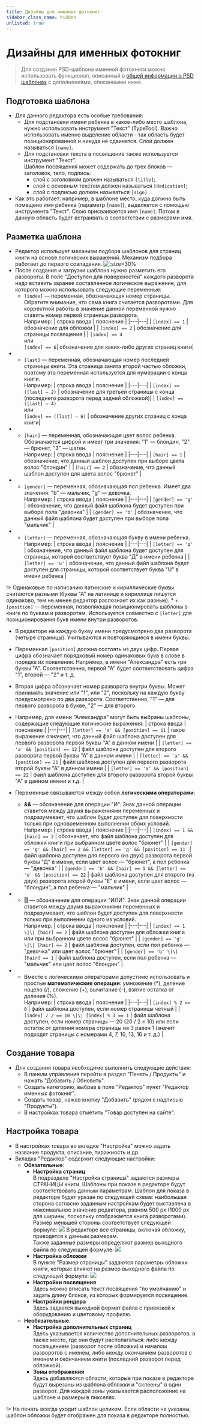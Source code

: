 ```yaml
---
title: Дизайны для именных фотокниг
sidebar_class_name: hidden
unlisted: true
---
```


# Дизайны для именных фотокниг

> Для создания PSD-шаблона именной фотокниги можно использовать функционал, описанный в [общей информации о PSD шаблонах](/design/psd-general) с дополнениями, описанными ниже.

## Подготовка шаблона
* Для данного редактора есть особые требования:
    + Для подстановки имени ребенка в какое-либо место шаблона, нужно использовать инструмент "Текст" (TypeTool). Важно использовать именно выделение области - так область будет позиционированной и никуда не сдвинется. Слой должен называться `[name]`.
    + Для подстановки текста в посвящение также используется инструмент "Текст".<br/>Шаблон посвящения может содержать до трех блоков — заголовок, тело, подпись:
        - слой с заголовком должен называться `[title]`;
        - слой с основным текстом должен называться `[dedication]`;
        - слой с подписью должен называться `[sign]`.
* Как это работает: например, в шаблоне место, куда должно быть помещено имя ребенка (параметр `[name]`), выделяется с помощью инструмента "Текст". Слою присваивается имя `[name]`. Потом в данную область будет встраивать в соответствии с размерами имя.

## Разметка шаблона
* Редактор использует механизм подбора шаблонов для страниц книги на основе логических выражений. Механизм подбора работает до первого совпадения.
![](../_media/design/design31.png ':size=30%')
* После создания и загрузки шаблона нужно разметить его развороты. В поле "Доступен для поверхностей" каждого разворота надо вставить заранее составленное логическое выражение, для которого можно использовать следующие переменные:
    + `[index]` — переменная, обозначающая номер страницы.<br/>Обратите внимание, что сама книга считается разворотами. Для корректной работы в значение данной переменной нужно ставить номер первой страницы разворота.<br/>
    Например:
| строка ввода | пояснение |
|---|---|
| `[index] == 1` | обозначение для обложки |
| `[index] == 2` | обозначение для страницы посвящения |
| `[index] == 4`<br/> или <br/> `[index] == 6`| обозначение для каких-либо других страниц книги|
* 
    + `[last]` — переменная, обозначающая номер последней страницы книги. Эта страница занята второй частью обложки, поэтому эта переменная используется для нумерации с конца книги.<br/>
Например:
| строка ввода | пояснение |
|---|---|
| `[index] == ([last] – 2)` | обозначение для третьей страницы с конца (последнего разворота перед задней обложкой)|
| `[index] == ([last] – 4)`<br/> или<br/> `[index] == ([last] – 6)` | обозначение других страниц с конца книги|
* 
    + `[hair]` — переменная, обозначающая цвет волос ребенка. Обозначается цифрой и имеет три значения: "1" —   блондин, "2" — брюнет, "3" — шатен.<br/>
    Например:
| строка ввода | пояснение |
|---|---|
| `[hair] == 1` | обозначение, что данный шаблон доступен при выборе цвета волос "блондин" |
| `[hair] == 2` | обозначение, что данный шаблон доступен для цвета волос "брюнет" |
* 
    + `[gender]` — переменная, обозначающая пол ребенка. Имеет два значения: "b" — мальчик, "g" — девочка.<br/>
    Например:
| строка ввода | пояснение |
|---|---|
| `[gender] == 'g'` | обозначение, что данный файл шаблона будет доступен при выборе пола "девочка" |
| `[gender] == 'b'` | обозначение, что данный файл шаблона будет доступен при выборе пола "мальчик" |
* 
    + `[letter]` — переменная, обозначающая букву в имени ребенка.<br/>
    Например:
| строка ввода | пояснение |
|---|---|
| `[letter] == 'д'` | обозначение, что данный файл шаблона будет доступен для страницы, которой соответствует буква "Д" в имени ребенка |
| `[letter] == 'u'` | обозначение, что данный файл шаблона будет доступен для страницы, которой соответствует буква "U" в имени ребенка |

!> Одинаковые по написанию латинские и кириллические буквы считаются разными (буквы "А" на латинице и кириллице пишутся одинаково, тем не менее редактор распознает их как разные).
* 
    + `[position]` — переменная, позволяющая позиционировать шаблоны в книге по буквам и разворотам. Используется совместно с `[letter]` для позиционирования букв имени внутри разворотов.
* В редакторе на каждую букву имени предусмотрено два разворота (четыре страницы). Учитываются и повторяющиеся в имени буквы.
* Переменная `[position]` должна состоять из двух цифр. Первая цифра обозначает порядковый номер одинаковых букв в слове в порядке их появления. Например, в имени "Александра" есть три буквы "А". Соответственно, первой "А" будет соответствовать цифра "1", второй — "2" и т. д.
* Вторая цифра обозначает номер разворота внутри буквы. Может принимать значение или "1", или "2", поскольку на каждую букву предусмотрено по два разворота. Соответственно, "1" — для первого разворота в букве, "2" — для второго.
* Например, для имени "Александра" могут быть выбраны шаблоны, содержащие следующие логические выражения:
| строка ввода | пояснение |
|---|---|
| `[letter] == 'a' && [position] == 11` | такое выражение означает, что данный файл шаблона доступен для первого разворота первой буквы "А" в данном имени |
| `[letter] == 'a' && [position] == 12` | файл шаблона доступен для второго разворота первой буквы "А" в данном имени |
| `[letter] == 'a' && [position] == 21` | файл шаблона доступен для первого разворота второй буквы "А" в данном имени |
| `[letter] == 'a' && [position] == 22` | файл шаблона доступен для второго разворота второй буквы "А" в данном имени и т.д. |

* Переменные связываются между собой __логическими операторами__:
    + __&&__ — обозначение для операции "И". Знак данной операции ставится между двумя выражениями переменных и подразумевает, что шаблон будет доступен для поверхности только при одновременном выполнении обоих условий. <br/>
    Например:
| строка ввода | пояснение |
|---|---|
| `[index] == 1 && [hair] == 2` | обозначает, что файл шаблона доступен для обложки книги при выбранном цвете волос "брюнет" |
| `[gender] == 'g' && [hair] == 2 && [letter] == 'д' && [position] == 11 ` | файл шаблона доступен для первого (из двух) разворота первой буквы "Д" в имени, если цвет волос — "брюнет", а пол ребенка — "девочка" |
| `[gender] == 'b' && [hair] == 1 && [letter] == 'е' && [position] == 22` | файл шаблона доступен для второго (из двух) разворота второй буквы "Е" в имени, если цвет волос — "блондин", а пол ребенка — "мальчик" |
* 
    + __\|\|__ — обозначение для операции "ИЛИ". Знак данной операции ставится между двумя выражениями переменных и подразумевает, что шаблон будет доступен для поверхности только при выполнении одного из условий. <br/>
    Например:
| строка ввода | пояснение |
|---|---|
| `[index] == 1 \|\| [hair] == 2` | файл шаблона доступен для обложки книги или при выбранном цвете волос "брюнет" |
| `[gender] == 'g' \|\| [hair] == 2` | файл шаблона доступен, если пол ребенка — "девочка" или цвет волос "брюнет" |
| `[gender] == 'b' \|\| [hair] == 1` | файл шаблона доступен, если пол ребенка — "мальчик" или цвет волос "блондин" |

* 
    + Вместе с логическими операторами допустимо использовать и простые __математические операции__: умножение (\*), деление нацело (/), сложение (+), вычитание (–), взятие остатка от деления (%). <br/>
    Например:
| строка ввода | пояснение |
|---|---|
| `[index] % 2 == 0` | файл шаблона доступен, если номер страницы четный |
| `[index] / 2 == 10 \|\| [index] % 3 == 1` | файл шаблона доступен, если номер страницы — 20 (20 / 2 = 10) или если остаток от деления номера страницы на 3 равен 1 (значит подходят страницы с номерами 4, 7, 10, 13, 16 и т. д.) |

## Создание товара
* Для создания товара необходимо выполнить следующие действия:
    + В панели управления перейти в раздел "Печать / Продукты" и нажать "Добавить / Обновить".
    + Создать категорию, выбрав в поле "Редактор" пункт "Редактор именных фотокниг".
    + Создать товар, нажав кнопку "Добавить" (рядом с надписью "Продукты").
    + В настройках товара отметить "Товар доступен на сайте".

## Настройка товара
* В настройках товара во вкладке "Настройка" можно задать название продукта, описание, тиражность и др.
* Вкладка "Редактор" содержит следующие настройки:
    + __Обязательные__:
        - __Настройка страниц__  
        В подразделе "Настройка страницы" задаются размеры СТРАНИЦЫ книги. Шаблоны при показе в редакторе будут соответствовать данным параметрам.
        Шаблон для показа в редакторе будет урезан по следующей схеме: наибольшая сторона согласно заданным настройкам будет выставлена в максимальное значение редактора, равном 500 px (1000 px для ширины, поскольку отображается книга разворотами).<br/>Размер меньшей стороны соответствует следующей формуле:
        ![](../_media/design/design32.png)
        В редакторе все страницы, включая обложку, приводятся к данным размерам.<br/>Также заданные размеры определяют размер выходного файла по следующей формуле:
        ![](../_media/design/design33.png)
        - __Настройка обложки__  
        В пункте "Размер страницы" задаются параметры обложки книги, которые влияют на размер выходного файла по следующей формуле:
        ![](../_media/design/design34.png)
        - __Настройки посвящения__  
        Здесь можно вписать текст посвящения "по умолчанию" и задать длину блоков, из которых формируется посвящение.
        - __Настройки рендера__ <br/>
        Здесь задается выходной формат файла с привязкой к оборудованию и цветовому профилю.
    + __Необязательные__:
        - __Настройка дополнительных страниц__  
        Здесь указывается количество дополнительных разворотов, а также место, где они будут располагаться: либо между посвящением (разворот после обложки) и началом разворотов с именем, либо между окончанием разворотов с именем и окончанием книги (последний разворот перед обложкой).
        - __Зоны отображения__   
        Здесь добавляются области, которые при показе в редакторе будут вырезаны из шаблона обложки и "склеены" в один разворот. Для каждой зоны указывается расположение на шаблоне и размеры в пикселях.

!> На печать всегда уходит шаблон целиком. Если области не указаны, шаблон обложки будет отображен для показа в редакторе полностью.
